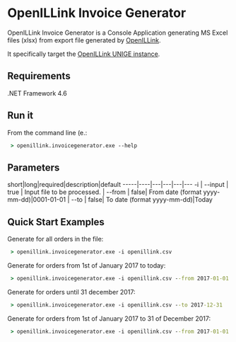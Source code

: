 # OpenILLink Invoice Generator

OpenILLink Invoice Generator is a Console Application generating MS Excel files (xlsx) from export file generated by [OpenILLink](https://github.com/openillink-project/openillink). 

It specifically target the [OpenILLink UNIGE instance](https://bibliotool.unige.ch/openillink/index.php).

## Requirements

.NET Framework 4.6

## Run it

From the command line (e.:

```cmd
 > openillink.invoicegenerator.exe --help
```

## Parameters

short|long|required|description|default
-----|----|---|---|---|---
-i | --input | true | Input file to be processed.
   | --from  | false| From date (format yyyy-mm-dd)|0001-01-01
   |  --to   | false| To date (format yyyy-mm-dd)|Today

## Quick Start Examples

Generate for all orders in the file:

```cmd
 > openillink.invoicegenerator.exe -i openillink.csv
```

Generate for orders from 1st of January 2017 to today:

```cmd
 > openillink.invoicegenerator.exe -i openillink.csv --from 2017-01-01
```

Generate for orders until 31 december 2017:

```cmd
 > openillink.invoicegenerator.exe -i openillink.csv --to 2017-12-31
```


Generate for orders from 1st of January 2017 to 31 of December 2017:

```cmd
 > openillink.invoicegenerator.exe -i openillink.csv --from 2017-01-01 --to 2017-12-31
```
